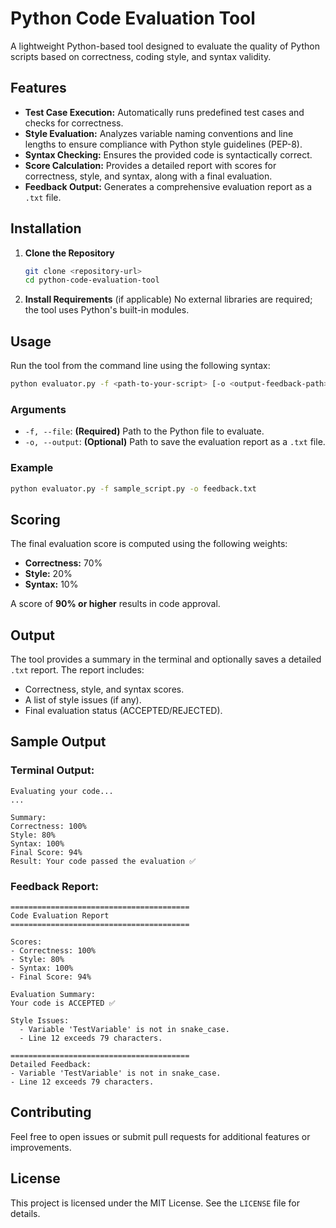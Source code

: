 
# Python Code Evaluation Tool

A lightweight Python-based tool designed to evaluate the quality of Python scripts based on correctness, coding style, and syntax validity. 

## Features
- **Test Case Execution:** Automatically runs predefined test cases and checks for correctness.
- **Style Evaluation:** Analyzes variable naming conventions and line lengths to ensure compliance with Python style guidelines (PEP-8).
- **Syntax Checking:** Ensures the provided code is syntactically correct.
- **Score Calculation:** Provides a detailed report with scores for correctness, style, and syntax, along with a final evaluation.
- **Feedback Output:** Generates a comprehensive evaluation report as a `.txt` file.

## Installation

1. **Clone the Repository**
   ```bash
   git clone <repository-url>
   cd python-code-evaluation-tool
   ```

2. **Install Requirements** (if applicable)
   No external libraries are required; the tool uses Python's built-in modules.

## Usage

Run the tool from the command line using the following syntax:

```bash
python evaluator.py -f <path-to-your-script> [-o <output-feedback-path>]
```

### Arguments
- `-f, --file`: **(Required)** Path to the Python file to evaluate.
- `-o, --output`: **(Optional)** Path to save the evaluation report as a `.txt` file.

### Example
```bash
python evaluator.py -f sample_script.py -o feedback.txt
```

## Scoring
The final evaluation score is computed using the following weights:
- **Correctness:** 70%
- **Style:** 20%
- **Syntax:** 10%

A score of **90% or higher** results in code approval.

## Output
The tool provides a summary in the terminal and optionally saves a detailed `.txt` report. The report includes:
- Correctness, style, and syntax scores.
- A list of style issues (if any).
- Final evaluation status (ACCEPTED/REJECTED).

## Sample Output

### Terminal Output:
```
Evaluating your code...
...

Summary:
Correctness: 100%
Style: 80%
Syntax: 100%
Final Score: 94%
Result: Your code passed the evaluation ✅
```

### Feedback Report:
```text
========================================
Code Evaluation Report
========================================

Scores:
- Correctness: 100%
- Style: 80%
- Syntax: 100%
- Final Score: 94%

Evaluation Summary:
Your code is ACCEPTED ✅

Style Issues:
  - Variable 'TestVariable' is not in snake_case.
  - Line 12 exceeds 79 characters.

========================================
Detailed Feedback:
- Variable 'TestVariable' is not in snake_case.
- Line 12 exceeds 79 characters.
```

## Contributing
Feel free to open issues or submit pull requests for additional features or improvements.

## License
This project is licensed under the MIT License. See the `LICENSE` file for details.
